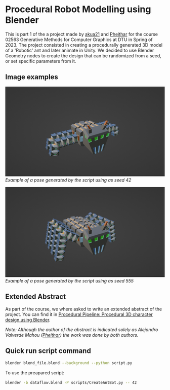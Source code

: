 # Procedural Robot Modelling using Blender

This is part 1 of the a project made by [akua21](https://github.com/akua21) and [Pheithar](https://github.com/Pheithar) for the course 02563 Generative Methods for Computer Graphics at DTU in Spring of 2023. The project consisted in creating a procedurally generated 3D model of a 'Robotic' ant and later animate in Unity. We decided to use Blender Geometry nodes to create the design that can be randomized from a seed, or set specific parameters from it.

## Image examples

![Pose 42](./readme_files/pose42.png)
_Example of a pose generated by the script using as seed 42_

![Pose 555](./readme_files/pose555.png)
_Example of a pose generated by the script using as seed 555_

## Extended Abstract

As part of the course, we where asked to write an extended abstract of the project. You can find it in [Procedural Pipeline: Procedural 3D character design using Blender](./readme_files/Procedural_Modelling.pdf).

_Note: Although the author of the abstract is indicated solely as Alejandro Valverde Mahou ([Pheithar](https://github.com/Pheithar)) the work was done by both authors._

## Quick run script command

```bash
blender blend_file.blend --background --python script.py
```

To use the preapared script:

```bash
blender -b dataflow.blend -P scripts/CreateAntBot.py -- 42
```
